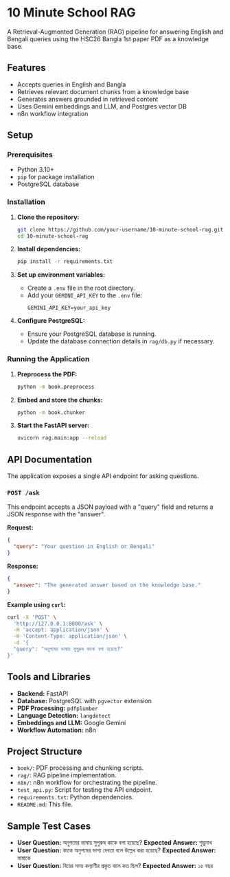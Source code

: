 # 10 Minute School RAG

A Retrieval-Augmented Generation (RAG) pipeline for answering English and Bengali queries using the HSC26 Bangla 1st paper PDF as a knowledge base.

## Features

- Accepts queries in English and Bangla
- Retrieves relevant document chunks from a knowledge base
- Generates answers grounded in retrieved content
- Uses Gemini embeddings and LLM, and Postgres vector DB
- n8n workflow integration

## Setup

### Prerequisites

- Python 3.10+
- `pip` for package installation
- PostgreSQL database

### Installation

1. **Clone the repository:**
   ```bash
   git clone https://github.com/your-username/10-minute-school-rag.git
   cd 10-minute-school-rag
   ```

2. **Install dependencies:**
   ```bash
   pip install -r requirements.txt
   ```

3. **Set up environment variables:**
   - Create a `.env` file in the root directory.
   - Add your `GEMINI_API_KEY` to the `.env` file:
     ```
     GEMINI_API_KEY=your_api_key
     ```

4. **Configure PostgreSQL:**
   - Ensure your PostgreSQL database is running.
   - Update the database connection details in `rag/db.py` if necessary.

### Running the Application

1. **Preprocess the PDF:**
   ```bash
   python -m book.preprocess
   ```

2. **Embed and store the chunks:**
   ```bash
   python -m book.chunker
   ```

3. **Start the FastAPI server:**
   ```bash
   uvicorn rag.main:app --reload
   ```

## API Documentation

The application exposes a single API endpoint for asking questions.

### `POST /ask`

This endpoint accepts a JSON payload with a "query" field and returns a JSON response with the "answer".

**Request:**

```json
{
  "query": "Your question in English or Bengali"
}
```

**Response:**

```json
{
  "answer": "The generated answer based on the knowledge base."
}
```

**Example using `curl`:**

```bash
curl -X 'POST' \
  'http://127.0.0.1:8000/ask' \
  -H 'accept: application/json' \
  -H 'Content-Type: application/json' \
  -d '{
  "query": "অনুপমের ভাষায় সুপুরুষ কাকে বলা হয়েছে?"
}'
```

## Tools and Libraries

- **Backend:** FastAPI
- **Database:** PostgreSQL with `pgvector` extension
- **PDF Processing:** `pdfplumber`
- **Language Detection:** `langdetect`
- **Embeddings and LLM:** Google Gemini
- **Workflow Automation:** n8n

## Project Structure

- `book/`: PDF processing and chunking scripts.
- `rag/`: RAG pipeline implementation.
- `n8n/`: n8n workflow for orchestrating the pipeline.
- `test_api.py`: Script for testing the API endpoint.
- `requirements.txt`: Python dependencies.
- `README.md`: This file.

## Sample Test Cases

- **User Question:** অনুপমের ভাষায় সুপুরুষ কাকে বলা হয়েছে?
  **Expected Answer:** শুম্ভুনাথ
- **User Question:** কাকে অনুপমের ভাগ্য দেবতা বলে উল্লেখ করা হয়েছে?
  **Expected Answer:** মামাকে
- **User Question:** বিয়ের সময় কল্যাণীর প্রকৃত বয়স কত ছিল?
  **Expected Answer:** ১৫ বছর